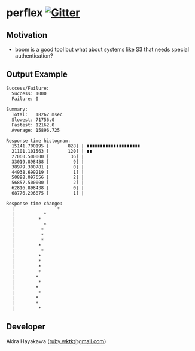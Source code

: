 # perflex [![Gitter](https://badges.gitter.im/Join%20Chat.svg)](https://gitter.im/akiradeveloper/perflex?utm_source=badge&utm_medium=badge&utm_campaign=pr-badge)

## Motivation

* boom is a good tool but what about systems like S3 that needs special authentication?  

## Output Example

```
Success/Failure:
  Success: 1000
  Failure: 0

Summary:
  Total:   18262 msec
  Slowest: 71756.0
  Fastest: 12162.0
  Average: 15896.725

Response time histogram:
  15141.700195 [       828] | ∎∎∎∎∎∎∎∎∎∎∎∎∎∎∎∎∎∎∎∎
  21101.101563 [       120] | ∎∎
  27060.500000 [        36] |
  33019.898438 [         9] |
  38979.300781 [         0] |
  44938.699219 [         1] |
  50898.097656 [         2] |
  56857.500000 [         2] |
  62816.898438 [         0] |
  68776.296875 [         1] |

Response time change:
  |                *
  |           *
  |         *
  |           *
  |          *
  |          *
  |          *
  |         *
  |          *
  |         *
  |         *
  |         *
  |         *
  |        *
  |         *
  |        *
  |         *
  |        *
  |        *
  |         *
```

## Developer

Akira Hayakawa (ruby.wktk@gmail.com)
